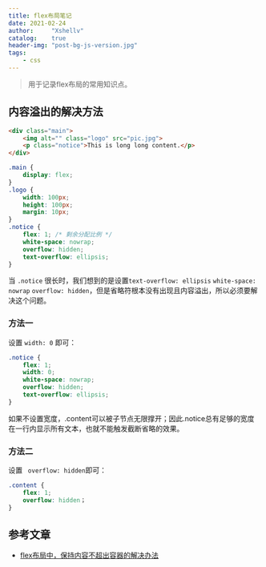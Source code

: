 ```yaml
---
title: flex布局笔记
date: 2021-02-24
author:     "Xshellv"
catalog:    true
header-img: "post-bg-js-version.jpg"
tags:
    - css
---
```


> 用于记录flex布局的常用知识点。

## 内容溢出的解决方法
```html
<div class="main">
    <img alt="" class="logo" src="pic.jpg">
    <p class="notice">This is long long content.</p>
</div>
```

```css
.main {
    display: flex;
}
.logo {
    width: 100px;
    height: 100px;
    margin: 10px;
}
.notice {
    flex: 1; /* 剩余分配比例 */
    white-space: nowrap;
    overflow: hidden;
    text-overflow: ellipsis;
}
```

当 `.notice` 很长时，我们想到的是设置`text-overflow: ellipsis`  `white-space: nowrap` `overflow: hidden`，但是省略符根本没有出现且内容溢出，所以必须要解决这个问题。

### 方法一

设置 `width: 0` 即可：
```css
.notice {
    flex: 1;
    width: 0;
    white-space: nowrap;
    overflow: hidden;
    text-overflow: ellipsis;
}
```
如果不设置宽度，.content可以被子节点无限撑开；因此.notice总有足够的宽度在一行内显示所有文本，也就不能触发截断省略的效果。

### 方法二
设置 ` overflow: hidden`即可：

```css
.content {
    flex: 1;
    overflow: hidden；
}
```

## 参考文章

- [flex布局中，保持内容不超出容器的解决办法](https://blog.csdn.net/zgh0711/article/details/78270555)
